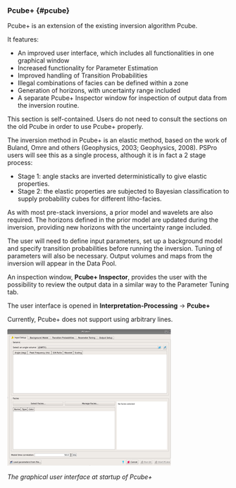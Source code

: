 ### Pcube+ {#pcube}

Pcube+ is an extension of the existing inversion algorithm Pcube.

It features:

* An improved user interface, which includes all functionalities in one graphical window
* Increased functionality for Parameter Estimation
* Improved handling of Transition Probabilities
* Illegal combinations of facies can be defined within a zone
* Generation of horizons, with uncertainty range included
* A separate Pcube+ Inspector window for inspection of output data from the inversion routine.

This section is self-contained. Users do not need to consult the sections on the old Pcube in order to use Pcube+ properly.

The inversion method in Pcube+ is an elastic method, based on the work of Buland, Omre and others \(Geophysics, 2003; Geophysics, 2008\). PSPro users will see this as a single process, although it is in fact a 2 stage process:

* Stage 1: angle stacks are inverted deterministically to give elastic properties. 
* Stage 2: the elastic properties are subjected to Bayesian classification to supply probability cubes for different litho-facies. 

As with most pre-stack inversions, a prior model and wavelets are also required. The horizons defined in the prior model are updated during the inversion, providing new horizons with the uncertainty range included.

The user will need to define input parameters, set up a background model and specify transition probabilities before running the inversion. Tuning of parameters will also be necessary. Output volumes and maps from the inversion will appear in the Data Pool.

An inspection window, **Pcube+ Inspector**, provides the user with the possibility to review the output data in a similar way to the Parameter Tuning tab.

The user interface is opened in **Interpretation-Processing** → **Pcube+**

Currently, Pcube+ does not support using arbitrary lines.

![](/assets/077_Interpretation.png)

_The graphical user interface at startup of Pcube+_

